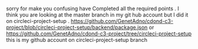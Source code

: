 sorry for make you confusing 
 have Completed all  the required points . I think you are looking  at the master branch in my git hub account  but I did it  on circleci-project-setup .
https://github.com/GenetAdno/cdond-c3-project/blob/circleci-project-setup/backend/package.json 
or  https://github.com/GenetAdno/cdond-c3-project/tree/circleci-project-setup this is my github account on  circleci-project-setup branch 
